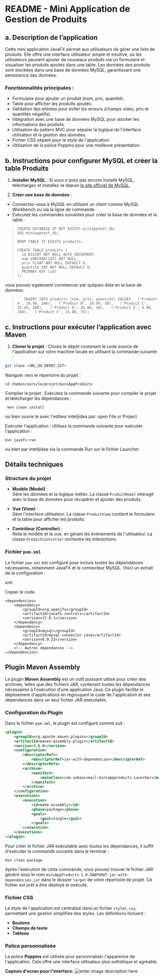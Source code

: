 
# README - Mini Application de Gestion de Produits

## a. Description de l’application

Cette mini application JavaFX permet aux utilisateurs de gérer une liste de produits.  Elle offre une interface utilisateur simple et intuitive,  où les utilisateurs peuvent ajouter de nouveaux produits via un formulaire et visualiser les produits ajoutés dans une table.  Les données des produits sont stockées dans une base de données MySQL,  garantissant une persistance des données.

### Fonctionnalités principales :

-   Formulaire pour ajouter un produit (nom, prix, quantité).
-   Table pour afficher les produits ajoutés.
-   Validation des entrées pour éviter les erreurs (champs vides, prix et quantités négatifs).
-   Intégration avec une base de données MySQL pour stocker les informations des produits.
-   Utilisation du pattern MVC pour séparer la logique de l'interface utilisateur et la gestion des données.
-   Fichier CSS séparé pour le style de l'application.
-   Utilisation de la police Poppins pour une meilleure présentation.

## b. Instructions pour configurer MySQL et créer la table Produits

1.  **Installer MySQL**  : Si vous n'avez pas encore installé MySQL, téléchargez et installez-le depuis  [le site officiel de MySQL](https://dev.mysql.com/downloads/mysql/).

2.  **Créer une base de données**  :

   -   Connectez-vous à MySQL en utilisant un client comme MySQL Workbench ou via la ligne de commande.
   -   Exécutez les commandes suivantes pour créer la base de données et la table :



>     CREATE DATABASE IF NOT EXISTS miniapptest_db;  
>     USE miniapptest_db;  
>       
>     DROP TABLE IF EXISTS produits;  
>       
>     CREATE TABLE produits (  
>       id BIGINT NOT NULL AUTO_INCREMENT,  
>       nom VARCHAR(255) NOT NULL,  
>       prix FLOAT NOT NULL DEFAULT 0,  
>       quantite INT NOT NULL DEFAULT 0,  
>       PRIMARY KEY (id)  
>     );


vous pouvez egalement commencer par qulques data en la base de données:

> `  
INSERT INTO produits (nom, prix, quantite) VALUES  
('Product A', 19.99, 100),  
('Product B', 29.99, 50),  
('Product C', 15.49, 200),  
('Product D', 45.00, 30),  
('Product E', 9.99, 150),  
('Product F', 25.00, 75);`

## c. Instructions pour exécuter l’application avec Maven

1.  **Cloner le projet**  : Clonez le dépôt contenant le code source de l'application sur votre machine locale en utilisant la commande suivante :


```bash
git clone <URL_DU_DEPOT_GIT>
```
Naviguer vers le répertoire du projet :

    cd chemin/vers/le/projet/miniAppProduits

Compiler le projet : Exécutez la commande suivante pour compiler le projet et télécharger les dépendances :

     mvn clean install 
ou bien ouvrie le avec l'editeur intelijidea par:
open File or Project

Exécuter l'application : Utilisez la commande suivante pour exécuter l'application :

    mvn javafx:run 
ou bien par intelijidea via la commande Run sur le fichier Launcher

## Détails techniques

### Structure du projet

-   **Modèle (Model)** :  
    Gère les données et la logique métier. La classe `ProduitModel` interagit avec la base de données pour récupérer et ajouter des produits.

-   **Vue (View)** :  
    Gère l'interface utilisateur. La classe `ProduitView` contient le formulaire et la table pour afficher les produits.

-   **Contrôleur (Controller)** :  
    Relie le modèle et la vue, en gérant les événements de l'utilisateur. La classe `ProduitController` orchestre les interactions.

### Fichier `pom.xml`

Le fichier `pom.xml` est configuré pour inclure toutes les dépendances nécessaires, notamment JavaFX et le connecteur MySQL. Voici un extrait de la configuration :

xml

Copier le code

    <dependencies>
        <dependency>
            <groupId>org.openjfx</groupId>
            <artifactId>javafx-controls</artifactId>
            <version>17.0.1</version>
        </dependency>
        <dependency>
            <groupId>mysql</groupId>
            <artifactId>mysql-connector-java</artifactId>
            <version>8.0.22</version>
        </dependency>
        <!-- Autres dépendances -->
    </dependencies>


## Plugin Maven Assembly

Le plugin **Maven Assembly** est un outil puissant utilisé pour créer des archives, telles que des fichiers JAR, contenant toutes les dépendances nécessaires à l'exécution d'une application Java. Ce plugin facilite le déploiement d'applications en regroupant le code de l'application et ses dépendances dans un seul fichier JAR exécutable.

### Configuration du Plugin

Dans le fichier `pom.xml`, le plugin est configuré comme suit :

```xml
<plugin>
    <groupId>org.apache.maven.plugins</groupId>
    <artifactId>maven-assembly-plugin</artifactId>
    <version>3.6.0</version>
    <configuration>
        <descriptorRefs>
            <descriptorRef>jar-with-dependencies</descriptorRef>
        </descriptorRefs>
        <archive>
            <manifest>
                <mainClass>com.sebaaismail.miniappproducts.Launcher</mainClass>
            </manifest>
        </archive>
    </configuration>
    <executions>
        <execution>
            <id>make-assembly</id>
            <phase>package</phase>
            <goals>
                <goal>single</goal>
            </goals>
        </execution>
    </executions>
</plugin>
```
Pour créer le fichier JAR exécutable avec toutes les dépendances, il suffit d'exécuter la commande suivante dans le terminal :

    mvn clean package

Après l'exécution de cette commande, vous pouvez trouver le fichier JAR généré sous le nom `miniAppProducts-1.0-SNAPSHOT-jar-with-dependencies.jar` dans le dossier `target` de votre répertoire de projet. Ce fichier est prêt à être déployé et exécuté.

### Fichier CSS

Le style de l'application est centralisé dans un fichier `styles.css`, permettant une gestion simplifiée des styles. Les définitions incluent :

-   **Boutons**
-   **Champs de texte**
-   **Tableau**

### Police personnalisée

La police **Poppins** est utilisée pour personnaliser l'apparence de l'application. Cela offre une interface utilisateur plus esthétique et agréable.


**Capture d'ecran pour l'interface:**
![enter image description here](https://i.ibb.co/xfWCrqz/Capture.png)